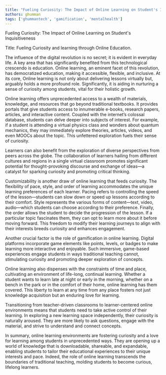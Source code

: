 ```yaml
---
title: "Fueling Curiosity: The Impact of Online Learning on Student's Inquisitiveness"  # Wrap the title in double quotes
authors: ghumman
tags: ['ghummantech', 'gamification', 'mentalhealth']
---
```


Fueling Curiosity: The Impact of Online Learning on Student's Inquisitiveness
<!-- truncate -->

Title: Fueling Curiosity and learning through Online Education.

The influence of the digital revolution is no secret; it is evident in everyday life. A key area that has significantly benefited from this technological crescendo is education. Online learning, an eminent facet of this revolution, has democratized education, making it accessible, flexible, and inclusive. At its core, Online learning is not only about delivering lessons virtually but, arguably holds a more profound role. Significantly, it is aiding in nurturing a sense of curiosity among students, vital for their holistic growth.

Online learning offers unprecedented access to a wealth of materials, knowledge, and resources that go beyond traditional textbooks. It provides portals that give students access to innumerable e-books, research papers, articles, and interactive content. Coupled with the internet’s colossal database, students can delve deeper into subjects of interest. For example, if a student is attending a virtual physics class and wonders about quantum mechanics, they may immediately explore theories, articles, videos, and even MOOCs about the topic. This unfettered exploration fuels their sense of curiosity. 

Learners can also benefit from the exploration of diverse perspectives from peers across the globe. The collaboration of learners hailing from different cultures and regions in a single virtual classroom promotes significant potential for thought-provoking discourse and exchange of ideas—a catalyst for sparking curiosity and promoting critical thinking.

Customizability is another draw of online learning that feeds curiosity. The flexibility of pace, style, and order of learning accommodates the unique learning preferences of each learner. Pacing refers to controlling the speed of the lesson—students can slow down or speed up lessons according to their comfort. Style represents the various forms of content—text, video, audio—which students can choose according to their preference. Finally, the order allows the student to decide the progression of the lesson. If a particular topic fascinates them, they can opt to learn more about it before moving forward. This freedom to modify their learning journeys to align with their interests breeds curiosity and enhances engagement. 

Another crucial factor is the role of gamification in online learning. Digital platforms incorporate game elements like points, levels, or badges to make learning more interactive and enjoyable. Such immersive, game-based experiences engage students in ways traditional teaching cannot, stimulating curiosity and promoting deeper exploration of concepts.

Online learning also dispenses with the constraints of time and place, cultivating an environment of life-long, continual learning. Whether a student wants to learn late at night or early in the morning, whether on a bench in the park or in the comfort of their home, online learning has them covered. This liberty to learn at any time from any place fosters not just knowledge acquisition but an enduring love for learning.

Transitioning from teacher-driven classrooms to learner-centered online environments means that students need to take active control of their learning. In exploring a new learning space independently, their curiosity is naturally aroused. They are more likely to ask questions, engage with the material, and strive to understand and connect concepts.

In summary, online learning environments are fostering curiosity and a love for learning among students in unprecedented ways. They are opening up a world of knowledge that is downloadable, shareable, and expandable, enabling students to tailor their educational experiences to their unique interests and pace. Indeed, the role of online learning transcends the boundaries of traditional teaching, molding students to become curious, lifelong learners.
